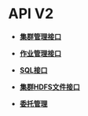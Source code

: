 # API V2<a name="mrs_02_0020"></a>

-   **[集群管理接口](集群管理接口.md)**  

-   **[作业管理接口](作业管理接口.md)**  

-   **[SQL接口](SQL接口.md)**  

-   **[集群HDFS文件接口](集群HDFS文件接口.md)**  

-   **[委托管理](委托管理.md)**  


